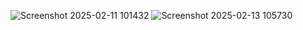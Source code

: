 ![Screenshot 2025-02-11 101432](https://github.com/user-attachments/assets/ea45fba6-fcc6-4885-8e77-ae69e07df126)
![Screenshot 2025-02-13 105730](https://github.com/user-attachments/assets/b211ba25-2af4-4b9c-994e-ba640bd3af26)
